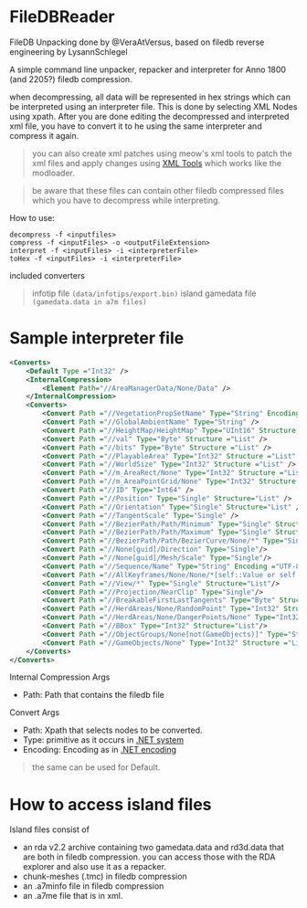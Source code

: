 # FileDBReader

FileDB Unpacking done by @VeraAtVersus, based on filedb reverse engineering by LysannSchlegel

A simple command line unpacker, repacker and interpreter for Anno 1800 (and 2205?) filedb compression. 


when decompressing, all data will be represented in hex strings which can be interpreted using an interpreter file. This is done by selecting XML Nodes using xpath. After you are done editing the decompressed and interpreted xml file, you have to convert it to he using the same interpreter and compress it again.
 >you can also create xml patches using meow's xml tools to patch the xml files and apply changes using [XML Tools](https://github.com/xforce/anno1800-mod-loader/releases/tag/v0.7.12) which works like the modloader.



> be aware that these files can contain other filedb compressed files which you have to decompress while interpreting. 

How to use: 

```
decompress -f <inputfiles>
compress -f <inputFiles> -o <outputFileExtension>
interpret -f <inputFiles> -i <interpreterFile>
toHex -f <inputFiles> -i <interpreterFile>
```

included converters

> infotip file ````(data/infotips/export.bin)````
> island gamedata file ````(gamedata.data in a7m files)````

# Sample interpreter file

```xml
<Converts>
    <Default Type ="Int32" />
    <InternalCompression>
        <Element Path="//AreaManagerData/None/Data" />
    </InternalCompression>
    <Converts>
        <Convert Path ="//VegetationPropSetName" Type="String" Encoding="UTF-8" />
        <Convert Path ="//GlobalAmbientName" Type="String" />
        <Convert Path ="//HeightMap/HeightMap" Type="UInt16" Structure ="List" />
        <Convert Path ="//val" Type="Byte" Structure ="List" />
        <Convert Path ="//bits" Type="Byte" Structure ="List" />
        <Convert Path ="//PlayableArea" Type="Int32" Structure ="List" />
        <Convert Path ="//WorldSize" Type="Int32" Structure ="List" />
        <Convert Path ="//m_AreaRect/None" Type="Int32" Structure ="List" />
        <Convert Path ="//m_AreaPointGrid/None" Type="Int32" Structure ="List" />
        <Convert Path ="//ID" Type="Int64" />
        <Convert Path ="//Position" Type="Single" Structure="List" />
        <Convert Path ="//Orientation" Type="Single" Structure="List" />
        <Convert Path ="//TangentScale" Type="Single" />
        <Convert Path ="//BezierPath/Path/Minimum" Type="Single" Structure="List"/>
        <Convert Path ="//BezierPath/Path/Maximum" Type="Single" Structure="List"/>
        <Convert Path ="//BezierPath/Path/BezierCurve/None/*" Type="Single" Structure="List"/>
        <Convert Path ="//None[guid]/Direction" Type="Single"/>
        <Convert Path ="//None[guid]/Mesh/Scale" Type="Single"/>
        <Convert Path ="//Sequence/Name" Type="String" Encoding ="UTF-8"/>
        <Convert Path ="//AllKeyframes/None/None/*[self::Value or self::TangentIn or self::TangentOut]" Type="Single"/>
        <Convert Path ="//View/*" Type="Single" Structure="List"/>
        <Convert Path ="//Projection/NearClip" Type="Single"/>
        <Convert Path ="//BreakableFirstLastTangents" Type="Byte" Structure="List"/>
        <Convert Path ="//HerdAreas/None/RandomPoint" Type="Int32" Structure="List"/>
        <Convert Path ="//HerdAreas/None/DangerPoints/None" Type="Int32" Structure="List"/>
        <Convert Path ="//BBox" Type="Int32" Structure="List"/>
        <Convert Path ="//ObjectGroups/None[not(GameObjects)]" Type="String" Encoding="UTF-8"/>
        <Convert Path ="//GameObjects/None" Type="Int32" Structure ="List"/>
    </Converts>
</Converts>
```

Internal Compression Args
- Path: Path that contains the filedb file

Convert Args
- Path: Xpath that selects nodes to be converted. 
- Type: primitive as it occurs in [.NET system](https://docs.microsoft.com/de-de/dotnet/csharp/language-reference/builtin-types/built-in-types)
- Encoding: Encoding as in [.NET encoding](https://docs.microsoft.com/de-de/dotnet/api/system.text.encoding?view=net-5.0)

> the same can be used for Default. 


# How to access island files

Island files consist of

- an rda v2.2 archive containing two gamedata.data and rd3d.data that are both in filedb compression. you can access those with the RDA explorer and also use it as a repacker. 
- chunk-meshes (.tmc) in filedb compression 
- an .a7minfo file in filedb compression 
- an .a7me file that is in xml. 










